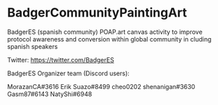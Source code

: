 # BadgerCommunityPaintingArt
BadgerES (spanish community) POAP.art canvas activity to improve protocol awareness and conversion within global community in cluding spanish speakers

Twitter: https://twitter.com/BadgerES

BadgerES Organizer team  (Discord users):

MorazanCA#3616
Erik Suazo#8499
cheo0202 shenanigan#3630
Gasm87#6143
NatyShi#6948
